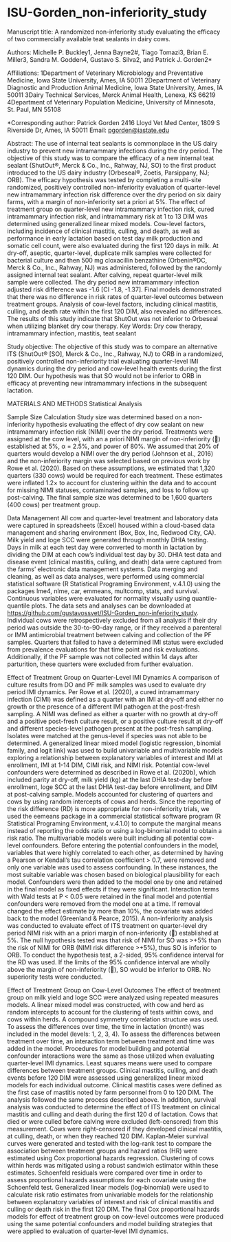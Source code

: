 # ISU-Gorden_non-inferiority_study

Manuscript title: A randomized non-inferiority study evaluating the efficacy of two commercially available teat sealants in dairy cows.

Authors: Michelle P. Buckley1, Jenna Bayne2#, Tiago Tomazi3, Brian E. Miller3, Sandra M. Godden4, Gustavo S. Silva2, and Patrick J. Gorden2*

Affiliations: 
1Department of Veterinary Microbiology and Preventative Medicine, Iowa State University, Ames, IA 50011
2Department of Veterinary Diagnostic and Production Animal Medicine, Iowa State University, Ames, IA 50011
3Dairy Technical Services, Merck Animal Health, Lenexa, KS 66219 
4Department of Veterinary Population Medicine, University of Minnesota, St. Paul, MN 55108

*Corresponding author: Patrick Gorden
2416 Lloyd Vet Med Center, 1809 S Riverside Dr, Ames, IA 50011
Email: pgorden@iastate.edu 

Abstract: The use of internal teat sealants is commonplace in the US dairy industry to prevent new intramammary infections during the dry period. The objective of this study was to compare the efficacy of a new internal teat sealant (ShutOut®, Merck & Co., Inc., Rahway, NJ, SO) to the first product introduced to the US dairy industry (Orbeseal®, Zoetis, Parsippany, NJ; ORB). The efficacy hypothesis was tested by completing a multi-site randomized, positively controlled non-inferiority evaluation of quarter-level new intramammary infection risk difference over the dry period on six dairy farms, with a margin of non-inferiority set a priori at 5%. The effect of treatment group on quarter-level new intramammary infection risk, cured intramammary infection risk, and intramammary risk at 1 to 13 DIM was determined using generalized linear mixed models. Cow-level factors, including incidence of clinical mastitis, culling, and death, as well as performance in early lactation based on test day milk production and somatic cell count, were also evaluated during the first 120 days in milk. At dry-off, aseptic, quarter-level, duplicate milk samples were collected for bacterial culture and then 500 mg cloxacillin benzathine (Orbenin®DC, Merck & Co., Inc., Rahway, NJ) was administered, followed by the randomly assigned internal teat sealant. After calving, repeat quarter-level milk sample were collected. The dry period new intramammary infection adjusted risk difference was -1.6 [CI -1.8, -1.37].  Final models demonstrated that there was no difference in risk rates of quarter-level outcomes between treatment groups. Analysis of cow-level factors, including clinical mastitis, culling, and death rate within the first 120 DIM, also revealed no differences. The results of this study indicate that ShutOut was not inferior to Orbeseal when utilizing blanket dry cow therapy.
Key Words: Dry cow therapy, intramammary infection, mastitis, teat sealant

Study objective: The objective of this study was to compare an alternative ITS (ShutOut® [SO], Merck & Co., Inc., Rahway, NJ) to ORB in a randomized, positively controlled non-inferiority trial evaluating quarter-level IMI dynamics during the dry period and cow-level health events during the first 120 DIM. Our hypothesis was that SO would not be inferior to ORB in efficacy at preventing new intramammary infections in the subsequent lactation.

MATERIALS AND METHODS
Statistical Analysis

Sample Size Calculation
Study size was determined based on a non-inferiority hypothesis evaluating the effect of dry cow sealant on new intramammary infection risk (NIMI) over the dry period. Treatments were assigned at the cow level, with an a priori NIMI margin of non-inferiority () established at 5%, α = 2.5%, and power of 80%. We assumed that 20% of quarters would develop a NIMI over the dry period (Johnson et al., 2016) and the non-inferiority margin was selected based on previous work by Rowe et al. (2020). Based on these assumptions, we estimated that 1,320 quarters (330 cows) would be required for each treatment. These estimates were inflated 1.2× to account for clustering within the data and to account for missing NIMI statuses, contaminated samples, and loss to follow up post-calving. The final sample size was determined to be 1,600 quarters (400 cows) per treatment group.

Data Management
All cow and quarter-level treatment and laboratory data were captured in spreadsheets (Excel) housed within a cloud-based data management and sharing environment (Box, Box, Inc, Redwood City, CA). Milk yield and loge SCC were generated through monthly DHIA testing. Days in milk at each test day were converted to month in lactation by dividing the DIM at each cow’s individual test day by 30. DHIA test data and disease event (clinical mastitis, culling, and death) data were captured from the farms’ electronic data management systems. 
        Data merging and cleaning, as well as data analyses, were performed using commercial statistical software (R Statistical Programing Environment, v.4.1.0) using the packages lme4, nlme, car, emmeans, multcomp, stats, and survival. Continuous variables were evaluated for normality visually using quantile-quantile plots. The data sets and analyses can be downloaded at https://github.com/gustavossvet/ISU-Gorden_non-inferiority_study. Individual cows were retrospectively excluded from all analysis if their dry period was outside the 30-to-90-day range, or if they received a parenteral or IMM antimicrobial treatment between calving and collection of the PF samples. Quarters that failed to have a determined IMI status were excluded from prevalence evaluations for that time point and risk evaluations. Additionally, if the PF sample was not collected within 14 days after parturition, these quarters were excluded from further evaluation. 

Effect of Treatment Group on Quarter-Level IMI Dynamics
        A comparison of culture results from DO and PF milk samples was used to evaluate dry period IMI dynamics. Per Rowe et al. (2020), a cured intramammary infection (CIMI) was defined as a quarter with an IMI at dry-off and either no growth or the presence of a different IMI pathogen at the post-fresh sampling. A NIMI was defined as either a quarter with no growth at dry-off and a positive post-fresh culture result, or a positive culture result at dry-off and different species-level pathogen present at the post-fresh sampling. Isolates were matched at the genus-level if species was not able to be determined.
 	A generalized linear mixed model (logistic regression, binomial family, and logit link) was used to build univariable and multivariable models exploring a relationship between explanatory variables of interest and IMI at enrollment, IMI at 1-14 DIM, CIMI risk, and NIMI risk. Potential cow-level confounders were determined as described in Rowe et al. (2020b), which included parity at dry-off, milk yield (kg) at the last DHIA test-day before enrollment, loge SCC at the last DHIA test-day before enrollment, and DIM at post-calving sample. Models accounted for clustering of quarters and cows by using random intercepts of cows and herds. Since the reporting of the risk difference (RD) is more appropriate for non-inferiority trials, we used the eemeans package in a commercial statistical software program (R Statistical Programing Environment, v.4.1.0) to compute the marginal means instead of reporting the odds ratio or using a log-binomial model to obtain a risk ratio. 
        The multivariable models were built including all potential cow-level confounders. Before entering the potential confounders in the model, variables that were highly correlated to each other, as determined by having a Pearson or Kendall’s tau correlation coefficient > 0.7, were removed and only one variable was used to assess confounding. In these instances, the most suitable variable was chosen based on biological plausibility for each model. Confounders were then added to the model one by one and retained in the final model as fixed effects if they were significant. Interaction terms with Wald tests at P < 0.05 were retained in the final model and potential confounders were removed from the model one at a time. If removal changed the effect estimate by more than 10%, the covariate was added back to the model (Greenland & Pearce, 2015). 
        A non-inferiority analysis was conducted to evaluate effect of ITS treatment on quarter-level dry period NIMI risk with an a priori margin of non-inferiority () established at 5%. The null hypothesis tested was that risk of NIMI for SO was >+5% than the risk of NIMI for ORB (NIMI risk difference >+5%), thus SO is inferior to ORB. To conduct the hypothesis test, a 2-sided, 95% confidence interval for the RD was used. If the limits of the 95% confidence interval are wholly above the margin of non-inferiority (), SO would be inferior to ORB. No superiority tests were conducted. 
 
 Effect of Treatment Group on Cow-Level Outcomes
 The effect of treatment group on milk yield and loge SCC were analyzed using repeated measures models. A linear mixed model was constructed, with cow and herd as random intercepts to account for the clustering of tests within cows, and cows within herds. A compound symmetry correlation structure was used. To assess the differences over time, the time in lactation (month) was included in the model (levels: 1, 2, 3, 4). To assess the differences between treatment over time, an interaction term between treatment and time was added in the model. Procedures for model building and potential confounder interactions were the same as those utilized when evaluating quarter-level IMI dynamics. Least squares means were used to compare differences between treatment groups. 
        Clinical mastitis, culling, and death events before 120 DIM were assessed using generalized linear mixed models for each individual outcome. Clinical mastitis cases were defined as the first case of mastitis noted by farm personnel from 0 to 120 DIM. The analysis followed the same process described above. In addition, survival analysis was conducted to determine the effect of ITS treatment on clinical mastitis and culling and death during the first 120 d of lactation. Cows that died or were culled before calving were excluded (left-censored) from this measurement. Cows were right-censored if they developed clinical mastitis, at culling, death, or when they reached 120 DIM. Kaplan-Meier survival curves were generated and tested with the log-rank test to compare the association between treatment groups and hazard ratios (HR) were estimated using Cox proportional hazards regression. Clustering of cows within herds was mitigated using a robust sandwich estimator within these estimates. Schoenfeld residuals were compared over time in order to assess proportional hazards assumptions for each covariate using the Schoenfeld test. Generalized linear models (log-binomial) were used to calculate risk ratio estimates from univariable models for the relationship between explanatory variables of interest and risk of clinical mastitis and culling or death risk in the first 120 DIM. The final Cox proportional hazards models for effect of treatment group on cow-level outcomes were produced using the same potential confounders and model building strategies that were applied to evaluation of quarter-level IMI dynamics.
